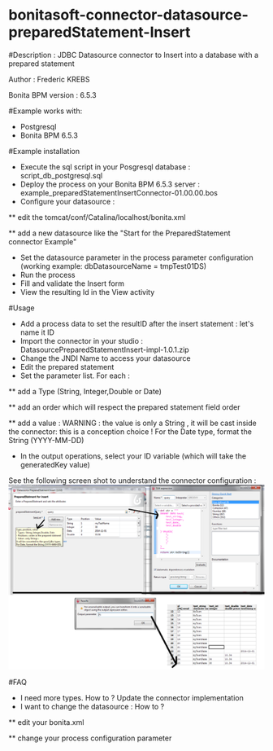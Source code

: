 # bonitasoft-connector-datasource-preparedStatement-Insert

#Description : JDBC Datasource connector to Insert into a database with a prepared statement  

Author : Frederic KREBS

Bonita BPM version : 6.5.3

#Example works with:
* Postgresql 
* Bonita BPM 6.5.3

#Example installation
* Execute the sql script in your Posgresql database : script_db_postgresql.sql
* Deploy the process on your Bonita BPM 6.5.3 server : example_preparedStatementInsertConnector-01.00.00.bos
* Configure your datasource : 

** edit the tomcat/conf/Catalina/localhost/bonita.xml

** add a new datasource like the "Start for the PreparedStatement connector Example"  

* Set the datasource parameter in the process parameter configuration (working example: dbDatasourceName = tmpTest01DS)
* Run the process
* Fill and validate the Insert form
* View the resulting Id in the View activity

#Usage
* Add a process data to set the resultID after the insert statement : let's name it ID
* Import the connector in your studio : DatasourcePreparedStatementInsert-impl-1.0.1.zip
* Change the JNDI Name to access your datasource
* Edit the prepared statement
* Set the parameter list. For each :

** add a Type (String, Integer,Double or Date)

** add an order which will respect the prepared statement field order

** add a value : WARNING : the value is only a String , it will be cast inside the connector: this is a conception choice !
For the Date type, format the String (YYYY-MM-DD)

* In the output operations, select your ID variable (which will take the generatedKey value) 

See the following screen shot to understand the connector configuration :
![alt tag](./Datasource_PreparedStatment_Insert.png)

#FAQ
* I need more types. How to ?
Update the connector implementation
* I want to change the datasource : How to ?

** edit your bonita.xml

** change your process configuration parameter
